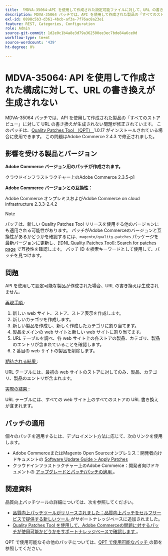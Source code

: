 ```yaml
---
title: 「MDVA-35064:API を使用して作成された設定可能ファイルに対して、URL の書き換えが生成されない」
description: MDVA-35064 パッチでは、API を使用して作成された製品の「すべてのストアビュー」に対して URL の書き換えが生成されない問題が修正されています。 このパッチは、[Quality Patches Tool （QPT） ] （/help/announcements/adobe-commerce-announcements/magento-quality-patches-released-new-tool-to-self-serve-quality-patches.md） 1.0.17 がインストールされている場合に利用できます。 この問題はAdobe Commerce 2.4.3 で修正されました。
exl-id: 0898c5b3-d361-4bcb-af3a-7f76ac8a23e1
feature: REST, Categories, Configuration
role: Admin
source-git-commit: 1d2e0c1b4a8e3d79a362500ee3ec7bde84a6ce0d
workflow-type: tm+mt
source-wordcount: '439'
ht-degree: 0%

---
```


# MDVA-35064: API を使用して作成された構成に対して、URL の書き換えが生成されない

MDVA-35064 パッチでは、API を使用して作成された製品の「すべてのストアビュー」に対して URL の書き換えが生成されない問題が修正されています。 このパッチは、[Quality Patches Tool （QPT） ](/help/announcements/adobe-commerce-announcements/magento-quality-patches-released-new-tool-to-self-serve-quality-patches.md)1.0.17 がインストールされている場合に使用できます。 この問題はAdobe Commerce 2.4.3 で修正されました。

## 影響を受ける製品とバージョン

**Adobe Commerce バージョン用のパッチが作成されます。**

クラウドインフラストラクチャー上のAdobe Commerce 2.3.5-p1

**Adobe Commerce バージョンとの互換性：**

Adobe Commerce オンプレミスおよびAdobe Commerce on cloud infrastructure 2.3.3-2.4.2

>[!NOTE]
>
>パッチは、新しい Quality Patches Tool リリースを使用する他のバージョンにも適用される可能性があります。 パッチがAdobe Commerceのバージョンと互換性があるかどうかを確認するには、`magento/quality-patches` パッケージを最新バージョンに更新し、[[!DNL Quality Patches Tool]: Search for patches page](https://devdocs.magento.com/quality-patches/tool.html#patch-grid) で互換性を確認します。 パッチ ID を検索キーワードとして使用して、パッチを見つけます。

## 問題

API を使用して設定可能な製品が作成された場合、URL の書き換えは生成されません。

<u> 再現手順 </u>:

1. 新しい web サイト、ストア、ストア表示を作成します。
1. 新しいカテゴリを作成します。
1. 新しい製品を作成し、新しく作成したカテゴリに割り当てます。
1. 製品をメインの web サイトと新しい web サイトに割り当てます。
1. URL テーブルを調べ、各 web サイト上の各ストアの製品、カテゴリ、製品のエントリが含まれていることを確認します。
1. 2 番目の web サイトの製品を削除します。

<u> 期待される結果 </u>:

URL テーブルには、最初の web サイトのストアに対してのみ、製品、カテゴリ、製品のエントリが含まれます。

<u> 実際の結果 </u>:

URL テーブルには、すべての web サイト上のすべてのストアの URL 書き換えが含まれます。

## パッチの適用

個々のパッチを適用するには、デプロイメント方法に応じて、次のリンクを使用します。

* Adobe CommerceまたはMagento Open Sourceオンプレミス：開発者向けドキュメントの [Software Update Guide > Apply Patches](https://devdocs.magento.com/guides/v2.4/comp-mgr/patching/mqp.html)
* クラウドインフラストラクチャー上のAdobe Commerce：開発者向けドキュメントの [ アップグレードとパッチ/パッチの適用 ](https://devdocs.magento.com/cloud/project/project-patch.html)。

## 関連資料

品質向上パッチツールの詳細については、次を参照してください。

* [ 品質向上パッチツールがリリースされました：品質向上パッチをセルフサービスで提供する新しいツール ](/help/announcements/adobe-commerce-announcements/magento-quality-patches-released-new-tool-to-self-serve-quality-patches.md) がサポートナレッジベースに追加されました。
* [Quality Patches Tool を使用して、Adobe Commerceの問題に対するパッチが使用可能かどうかをサポートナレッジベースで確認します ](/help/support-tools/patches-available-in-qpt-tool/check-patch-for-magento-issue-with-magento-quality-patches.md)。

QPT で使用可能なその他のパッチについては、[QPT で使用可能なパッチ ](https://support.magento.com/hc/en-us/sections/360010506631-Patches-available-in-QPT-tool-) の節を参照してください。
